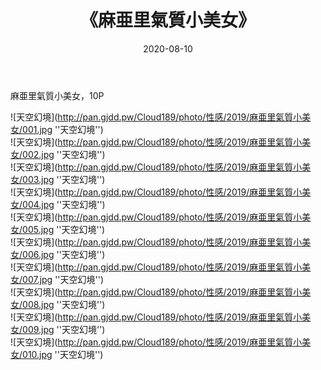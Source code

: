 ﻿---
layout: post
title:  《麻亜里氣質小美女》
date:   2020-08-10
img: http://pan.gjdd.pw/Cloud189/photo/性感/2019/麻亜里氣質小美女/000.jpg
categories: [美女, 性感, 泳衣]
---

麻亜里氣質小美女，10P



![天空幻境](http://pan.gjdd.pw/Cloud189/photo/性感/2019/麻亜里氣質小美女/001.jpg ''天空幻境'') <br>
![天空幻境](http://pan.gjdd.pw/Cloud189/photo/性感/2019/麻亜里氣質小美女/002.jpg ''天空幻境'') <br>
![天空幻境](http://pan.gjdd.pw/Cloud189/photo/性感/2019/麻亜里氣質小美女/003.jpg ''天空幻境'') <br>
![天空幻境](http://pan.gjdd.pw/Cloud189/photo/性感/2019/麻亜里氣質小美女/004.jpg ''天空幻境'') <br>
![天空幻境](http://pan.gjdd.pw/Cloud189/photo/性感/2019/麻亜里氣質小美女/005.jpg ''天空幻境'') <br>
![天空幻境](http://pan.gjdd.pw/Cloud189/photo/性感/2019/麻亜里氣質小美女/006.jpg ''天空幻境'') <br>
![天空幻境](http://pan.gjdd.pw/Cloud189/photo/性感/2019/麻亜里氣質小美女/007.jpg ''天空幻境'') <br>
![天空幻境](http://pan.gjdd.pw/Cloud189/photo/性感/2019/麻亜里氣質小美女/008.jpg ''天空幻境'') <br>
![天空幻境](http://pan.gjdd.pw/Cloud189/photo/性感/2019/麻亜里氣質小美女/009.jpg ''天空幻境'') <br>
![天空幻境](http://pan.gjdd.pw/Cloud189/photo/性感/2019/麻亜里氣質小美女/010.jpg ''天空幻境'') <br>